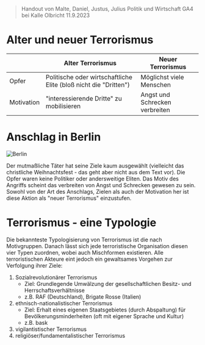 > Handout von Malte, Daniel, Justus, Julius 
> Politik und Wirtschaft GA4 bei Kalle Olbricht 11.9.2023
# Alter und neuer Terrorismus
|            | Alter Terrorismus                                                | Neuer Terrorismus              |
| ---------- | ---------------------------------------------------------------- | ------------------------------ |
| Opfer      | Politische oder wirtschaftliche Elite (bloß nicht die "Dritten") | Möglichst viele Menschen       |
| Motivation | "interessierende Dritte" zu mobilisieren                         | Angst und Schrecken verbreiten |
# Anschlag in Berlin
![Berlin](https://img.zeit.de/politik/deutschland/2016-12/anschlag-berlin-muslime-kommentar/standard__1120x840)

Der mutmaßliche Täter hat seine Ziele kaum ausgewählt (vielleicht das christliche Weihnachtsfest - das geht aber nicht aus dem Text vor). Die Opfer waren keine Politiker oder andersweitige Eliten. Das Motiv des Angriffs scheint das verbreiten von Angst und Schrecken gewesen zu sein. Sowohl von der Art des Anschlags, Zielen als auch der Motivation her ist diese Aktion als "neuer Terrorismus" einzustufen.
# Terrorismus - eine Typologie
Die bekannteste Typologisierung von Terrorismus ist die nach Motivgruppen. Danach lässt sich jede terroristische Organisation diesen vier Typen zuordnen, wobei auch Mischformen existieren. Alle terroristischen Akteure eint jedoch ein gewaltsames Vorgehen zur Verfolgung ihrer Ziele:
1. Sozialrevolutionärer Terrorismus
   + Ziel: Grundlegende Umwälzung der gesellschaftlichen Besitz- und Herrschaftsverhältnisse
   + z.B. RAF (Deutschland), Brigate Rosse (Italien)
2. ethnisch-nationalistischer Terrorismus
   + Ziel: Erhalt eines eigenen Staatsgebietes (durch Abspaltung) für Bevölkerungsminderheiten (oft mit eigener Sprache und Kultur)
   + z.B. bask
3. vigilantistischer Terrorismus
4. religiöser/fundamentalistischer Terrorismus